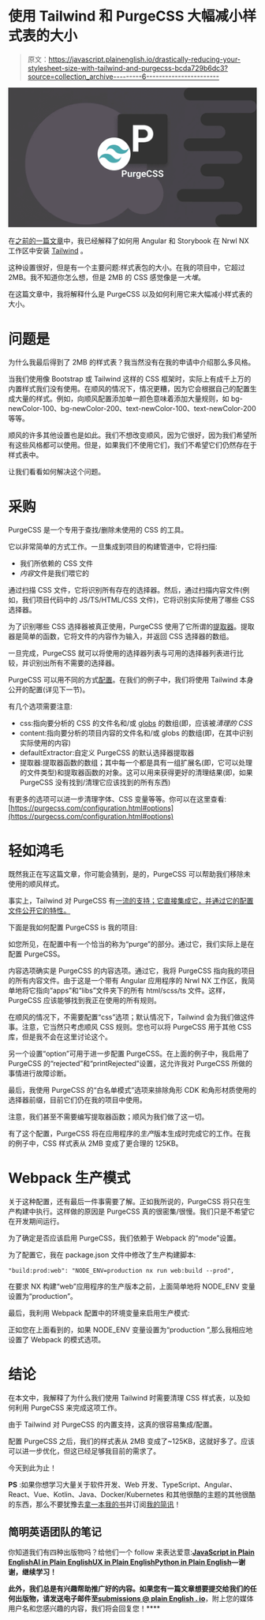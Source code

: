 # 使用 Tailwind 和 PurgeCSS 大幅减小样式表的大小

> 原文：<https://javascript.plainenglish.io/drastically-reducing-your-stylesheet-size-with-tailwind-and-purgecss-bcda729b6dc3?source=collection_archive---------6----------------------->

![](img/f91bb24fbeedad64c118bb3ac854bc1f.png)

在[之前的一篇文章](https://medium.com/javascript-in-plain-english/adding-tailwind-support-to-a-nrwl-nx-workspace-with-angular-and-storybook-bf890ea882e)中，我已经解释了如何用 Angular 和 Storybook 在 Nrwl NX 工作区中安装 [Tailwind](http://tailwindcss.com/) 。

这种设置很好，但是有一个主要问题:样式表包的大小。在我的项目中，它超过 2MB。我不知道你怎么想，但是 2MB 的 CSS 感觉像是*一大堆*。

在这篇文章中，我将解释什么是 PurgeCSS 以及如何利用它来大幅减小样式表的大小。

# 问题是

为什么我最后得到了 2MB 的样式表？我当然没有在我的申请中介绍那么多风格。

当我们使用像 Bootstrap 或 Tailwind 这样的 CSS 框架时，实际上有成千上万的内置样式我们没有使用。在顺风的情况下，情况更糟，因为它会根据自己的配置生成大量的样式。例如，向顺风配置添加单一颜色意味着添加大量规则，如 bg-newColor-100、bg-newColor-200、text-newColor-100、text-newColor-200 等等。

顺风的许多其他设置也是如此。我们不想改变顺风，因为它很好，因为我们希望所有这些风格都可以使用。但是，如果我们不使用它们，我们不希望它们仍然存在于样式表中。

让我们看看如何解决这个问题。

# 采购

PurgeCSS 是一个专用于查找/删除未使用的 CSS 的工具。

它以非常简单的方式工作。一旦集成到项目的构建管道中，它将扫描:

*   我们所依赖的 CSS 文件
*   *内容*文件是我们喂它的

通过扫描 CSS 文件，它将识别所有存在的选择器。然后，通过扫描内容文件(例如，我们项目代码中的 JS/TS/HTML/CSS 文件)，它将识别实际使用了哪些 CSS 选择器。

为了识别哪些 CSS 选择器被真正使用，PurgeCSS 使用了它所谓的[提取器](https://purgecss.com/extractors.html)。提取器是简单的函数，它将文件的内容作为输入，并返回 CSS 选择器的数组。

一旦完成，PurgeCSS 就可以将使用的选择器列表与可用的选择器列表进行比较，并识别出所有不需要的选择器。

PurgeCSS 可以用不同的方式[配置](https://purgecss.com/configuration.html#configuration-file)。在我们的例子中，我们将使用 Tailwind 本身公开的配置(详见下一节)。

有几个选项需要注意:

*   css:指向要分析的 CSS 的文件名和/或 [globs](https://github.com/isaacs/node-glob/blob/master/README.md#glob-primer) 的数组(即，应该被*清理的 CSS*
*   content:指向要分析的项目内容的文件名和/或 globs 的数组(即，在其中识别实际使用的内容)
*   defaultExtractor:自定义 PurgeCSS 的默认选择器提取器
*   提取器:提取器函数的数组；其中每一个都是具有一组扩展名(即，它可以处理的文件类型)和提取器函数的对象。这可以用来获得更好的清理结果(即，如果 PurgeCSS 没有找到/清理它应该找到的所有东西)

有更多的选项可以进一步清理字体、CSS 变量等等。你可以在这里查看:[https://purgecss.com/configuration.html#options](https://purgecss.com/configuration.html#options)

# 轻如鸿毛

既然我正在写这篇文章，你可能会猜到，是的，PurgeCSS 可以帮助我们移除未使用的顺风样式。

事实上，Tailwind 对 PurgeCSS 有[一流的支持；它直接集成它，并通过它的配置文件公开它的特性。](https://tailwindcss.com/docs/controlling-file-size/)

下面是我如何配置 PurgeCSS is 我的项目:

如您所见，在配置中有一个恰当的称为“purge”的部分。通过它，我们实际上是在配置 PurgeCSS。

内容选项确实是 PurgeCSS 的内容选项。通过它，我将 PurgeCSS 指向我的项目的所有内容文件。由于这是一个带有 Angular 应用程序的 Nrwl NX 工作区，我简单地将它指向“apps”和“libs”文件夹下的所有 html/scss/ts 文件。这样，PurgeCSS 应该能够找到我正在使用的所有规则。

在顺风的情况下，不需要配置“css”选项；默认情况下，Tailwind 会为我们做这件事。注意，它当然只考虑顺风 CSS 规则。您也可以将 PurgeCSS 用于其他 CSS 库，但是我不会在这里讨论这个。

另一个设置“option”可用于进一步配置 PurgeCSS。在上面的例子中，我启用了 PurgeCSS 的“rejected”和“printRejected”设置，这允许我对 PurgeCSS 所做的事情进行故障诊断。

最后，我使用 PurgeCSS 的“白名单模式”选项来排除角形 CDK 和角形材质使用的选择器前缀，目前它们仍在我的项目中使用。

注意，我们甚至不需要编写提取器函数；顺风为我们做了这一切。

有了这个配置，PurgeCSS 将在应用程序的*生产*版本生成时完成它的工作。在我的例子中，CSS 样式表从 2MB 变成了更合理的 125KB。

# Webpack 生产模式

关于这种配置，还有最后一件事需要了解。正如我所说的，PurgeCSS 将只在生产构建中执行。这样做的原因是 PurgeCSS 真的很密集/很慢。我们只是不希望它在开发期间运行。

为了确定是否应该启用 PurgeCSS，我们依赖于 Webpack 的“mode”设置。

为了配置它，我在 package.json 文件中修改了生产构建脚本:

```
"build:prod:web": "NODE_ENV=production nx run web:build --prod",
```

在要求 NX 构建“web”应用程序的生产版本之前，上面简单地将 NODE_ENV 变量设置为“production”。

最后，我利用 Webpack 配置中的环境变量来启用生产模式:

正如您在上面看到的，如果 NODE_ENV 变量设置为“production ”,那么我相应地设置了 Webpack 的模式选项。

# 结论

在本文中，我解释了为什么我们使用 Tailwind 时需要清理 CSS 样式表，以及如何利用 PurgeCSS 来完成这项工作。

由于 Tailwind 对 PurgeCSS 的内置支持，这真的很容易集成/配置。

配置 PurgeCSS 之后，我们的样式表从 2MB 变成了~125KB，这就好多了。应该可以进一步优化，但这已经足够我目前的需求了。

今天到此为止！

**PS** :如果你想学习大量关于软件开发、Web 开发、TypeScript、Angular、React、Vue、Kotlin、Java、Docker/Kubernetes 和其他很酷的主题的其他很酷的东西，那么不要犹豫去[拿一本我的书](https://www.amazon.com/Learn-TypeScript-Building-Applications-understanding-ebook/dp/B081FB89BL)并订阅[我的简讯](https://mailchi.mp/fb661753d54a/developassion-newsletter)！

## **简明英语团队的笔记**

你知道我们有四种出版物吗？给他们一个 follow 来表达爱意:[**JavaScript in Plain English**](https://medium.com/javascript-in-plain-english)[**AI in Plain English**](https://medium.com/ai-in-plain-english)[**UX in Plain English**](https://medium.com/ux-in-plain-english)[**Python in Plain English**](https://medium.com/python-in-plain-english)**—谢谢，继续学习！**

**此外，我们总是有兴趣帮助推广好的内容。如果您有一篇文章想要提交给我们的任何出版物，请发送电子邮件至[**submissions @ plain English . io**](mailto:submissions@plainenglish.io)**，附上您的媒体用户名和您感兴趣的内容，我们将会回复您！****